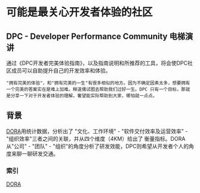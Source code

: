 # 可能是最关心开发者体验的社区

## DPC - Developer Performance Community 电梯演讲

通过《DPC开发者完美体验指南》，以及指南说明和所推荐的工具，将会使DPC社区成员可以自助提升自己的开发效率和体验。

`"拥有完美的体验"，和"拥有完美的一生"有很多相似的地方。因为不确定因素太多，想要拥有一个完美的答案实在是难上加难。释道儒试图去帮助我们过好一生。DPC
只有一个目标，那就是分享一下对于开发者体验的理解，奢望能实际帮助到大家，哪怕就一点点。`

## 背景

[DORA][dora website]用统计数据，分析出了 "文化、工作环境" - "软件交付效率及运营效率" - "组织效率"三者之间的关联，并从四个维度（4KM）给出了
衡量指标。DORA从"公司" - "团队" - "组织"的角度分析了研发效能，DPC则希望从开发者个人的角度来聊一聊研发交通。


### 索引

[DORA][dora website]

[dora website]: https://www.devops-research.com/research.html


